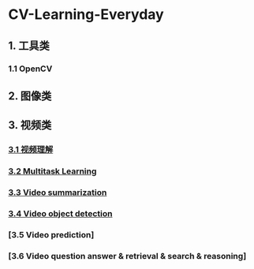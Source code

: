 # CV-Learning-Everyday

## 1. 工具类

### 1.1 OpenCV

## 2. 图像类

## 3. 视频类

### [3.1 视频理解](https://github.com/huuuuusy/CV-Learning-Everyday/blob/master/video-based/T001-%E8%A7%86%E9%A2%91%E7%90%86%E8%A7%A3.md)

### [3.2 Multitask Learning](https://github.com/huuuuusy/CV-Learning-Everyday/blob/master/video-based/T002-Multitask%20Learning.md)

### [3.3 Video summarization](https://github.com/huuuuusy/CV-Learning-Everyday/blob/master/video-based/T003-Video%20summarization.md)

### [3.4 Video object detection](https://github.com/huuuuusy/CV-Learning-Everyday/blob/master/video-based/T004-Video%20object%20detection.md)

### [3.5 Video prediction]

### [3.6 Video question answer & retrieval & search & reasoning]

